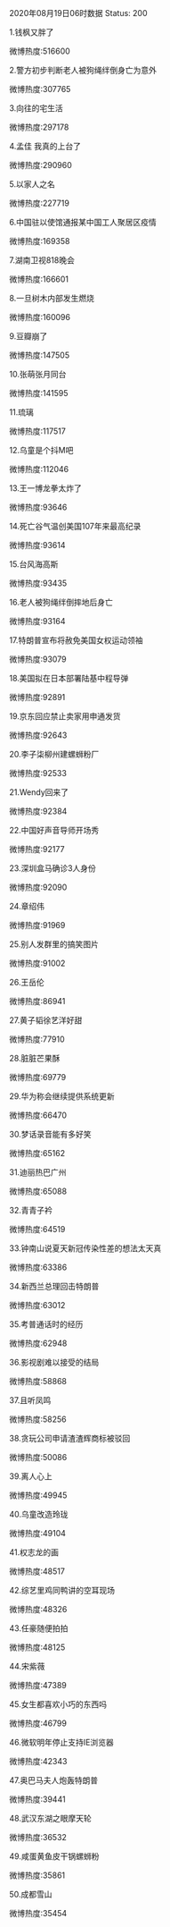 2020年08月19日06时数据
Status: 200

1.钱枫又胖了

微博热度:516600

2.警方初步判断老人被狗绳绊倒身亡为意外

微博热度:307765

3.向往的宅生活

微博热度:297178

4.孟佳 我真的上台了

微博热度:290960

5.以家人之名

微博热度:227719

6.中国驻以使馆通报某中国工人聚居区疫情

微博热度:169358

7.湖南卫视818晚会

微博热度:166601

8.一旦树木内部发生燃烧

微博热度:160096

9.豆瓣崩了

微博热度:147505

10.张萌张月同台

微博热度:141595

11.琉璃

微博热度:117517

12.乌童是个抖M吧

微博热度:112046

13.王一博龙拳太炸了

微博热度:93646

14.死亡谷气温创美国107年来最高纪录

微博热度:93614

15.台风海高斯

微博热度:93435

16.老人被狗绳绊倒摔地后身亡

微博热度:93164

17.特朗普宣布将赦免美国女权运动领袖

微博热度:93079

18.美国拟在日本部署陆基中程导弹

微博热度:92891

19.京东回应禁止卖家用申通发货

微博热度:92643

20.李子柒柳州建螺蛳粉厂

微博热度:92533

21.Wendy回来了

微博热度:92384

22.中国好声音导师开场秀

微博热度:92177

23.深圳盒马确诊3人身份

微博热度:92090

24.章绍伟

微博热度:91969

25.别人发群里的搞笑图片

微博热度:91002

26.王岳伦

微博热度:86941

27.黄子韬徐艺洋好甜

微博热度:77910

28.脏脏芒果酥

微博热度:69779

29.华为称会继续提供系统更新

微博热度:66470

30.梦话录音能有多好笑

微博热度:65162

31.迪丽热巴广州

微博热度:65088

32.青青子衿

微博热度:64519

33.钟南山说夏天新冠传染性差的想法太天真

微博热度:63386

34.新西兰总理回击特朗普

微博热度:63012

35.考普通话时的经历

微博热度:62948

36.影视剧难以接受的结局

微博热度:58868

37.且听凤鸣

微博热度:58256

38.贪玩公司申请渣渣辉商标被驳回

微博热度:50086

39.离人心上

微博热度:49945

40.乌童改造玲珑

微博热度:49104

41.权志龙的画

微博热度:48517

42.综艺里鸡同鸭讲的空耳现场

微博热度:48326

43.任豪随便拍拍

微博热度:48125

44.宋紫薇

微博热度:47389

45.女生都喜欢小巧的东西吗

微博热度:46799

46.微软明年停止支持IE浏览器

微博热度:42343

47.奥巴马夫人炮轰特朗普

微博热度:39441

48.武汉东湖之眼摩天轮

微博热度:36532

49.咸蛋黄鱼皮干锅螺蛳粉

微博热度:35861

50.成都雪山

微博热度:35454

